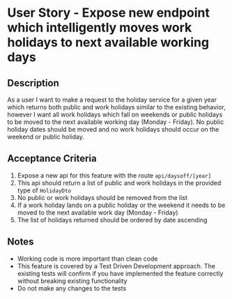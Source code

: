 # User Story - Expose new endpoint which intelligently moves work holidays to next available working days

## Description

As a user I want to make a request to the holiday service for a given year which returns both public and work holidays similar to the existing behavior, however I want all work holidays 
which fall on weekends or public holidays to be moved to the next available working day (Monday - Friday). No public holiday dates should be moved and no work holidays should occur 
on the weekend or public holiday.

## Acceptance Criteria

1. Expose a new api for this feature with the route `api/daysoff/[year]`
2. This api should return a list of public and work holidays in the provided type of `HolidayDto`
3. No public or work holidays should be removed from the list
4. If a work holiday lands on a public holiday or the weekend it needs to be moved to the next available work day (Monday - Friday)
5. The list of holidays returned should be ordered by date ascending

## Notes

- Working code is more important than clean code
- This feature is covered by a Test Driven Development approach. The existing tests will confirm if you have implemented the feature correctly without breaking existing functionality
- Do not make any changes to the tests